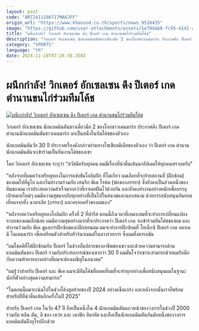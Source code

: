 ```yaml
---
layout: post
code: "ART2411180717MA6JFF"
origin_url: "https://www.khaosod.co.th/sports/news_9510435"
image: "https://github.com/user-attachments/assets/1e79dab6-fc95-4141-a83c-4a13a4fca808"
title: "ผนึกกำลัง! วิกเตอร์ อักเซลเซน ดึง ปีเตอร์ เกด ตำนานขนไก่ร่วมทีมโค้ช"
description: "วิกเตอร์ อักเซลเซน นักแบดมินตันชาวเดี่ยวมือ 2 ของโลกชาวเดนมาร์ก ประกาศดึง ปีเตอร์ เกด ตำนานนักแบดมินตันชาวเดนมาร์ก มาเป็นหนึ่งในทีมโค้ชของตัวเอง"
category: "SPORTS"
language: "th"
date: 2024-11-18T07:26:38.358Z
---
```


# ผนึกกำลัง! วิกเตอร์ อักเซลเซน ดึง ปีเตอร์ เกด ตำนานขนไก่ร่วมทีมโค้ช

[![ผนึกกำลัง! วิกเตอร์ อักเซลเซน ดึง ปีเตอร์ เกด ตำนานขนไก่ร่วมทีมโค้ช](https://www.khaosod.co.th/wpapp/uploads/2024/11/Viktor.jpg "ผนึกกำลัง! วิกเตอร์ อักเซลเซน ดึง ปีเตอร์ เกด ตำนานขนไก่ร่วมทีมโค้ช")](https://www.khaosod.co.th/wpapp/uploads/2024/11/Viktor.jpg)

วิกเตอร์ อักเซลเซน นักแบดมินตันชาวเดี่ยวมือ 2 ของโลกชาวเดนมาร์ก ประกาศดึง ปีเตอร์ เกด ตำนานนักแบดมินตันชาวเดนมาร์ก มาเป็นหนึ่งในทีมโค้ชของตัวเอง

นักแบดมินตันวัย 30 ปี ประกาศเรื่องดังกล่าวผ่านทางโซเชียลมีเดียของตัวเอง ว่า ปีเตอร์ เกด ตำนานนักแบดมินตันจะเข้าร่วมเป็นทีมงานโค้ชของเขา

โดย วิกเตอร์ อักเซลเซน ระบุว่า “สวัสดีครับทุกคน ผมมีเรื่องที่น่าตื่นเต้นมาอัปเดตให้ทุกคนทราบครับ”

“หลังจากที่ผมคว้าเหรียญทองในการแข่งขันโอลิมปิก ที่โตเกียว ผมเลือกที่จะย้ายสถานที่ (ฝึกซ้อม) ของผมไปที่ดูไบ และเริ่มทำงานร่วมกับ เฮนริก พีเค โรห์ด (พ่อของภรรยา) ซึ่งยังคงเป็นส่วนหนึ่งของทีมของผม เราประสบความสำเร็จมากกว่าที่เราเคยฝันไว้ด้วยกัน และยังคงทำงานอย่างหนักเพื่อบรรลุเป้าหมายใหม่ๆ ผมมีความสุขมากกับทุกอย่างที่เป็นไปในสนามและนอกสนาม ด้วยการสนับสนุนอันยอดเยี่ยมจากทั้ง นาตาเลีย (ภรรยา) และครอบครัวของผมเอง”

“หลังจากคว้าเหรียญทองโอลิมปิก ครั้งที่ 2 ที่ปารีส ตอนนี้ถึงเวลาที่เหมาะสมที่จะทำการเปลี่ยนแปลงระบบของผมเล็กน้อย ผมมีความสุขอย่างมากที่จะประกาศว่า ปีเตอร์ เกด จะเข้าร่วมทีมโค้ชของผม และทำงานร่วมกับ พีเค ดูแลการฝึกซ้อมและฝึกสอนผม ผมจะทำการฝึกซ้อมที่ โยเน็กซ์ ปีเตอร์ เกด อคาเดมี ในเดนมาร์ก เพื่อเตรียมตัวสำหรับทัวร์นาเมนต์ในบางรายการ ซึ่งผมตั้งตารอมัน

“ผมโชคดีที่ได้ฝึกซ้อมกับ ปีเตอร์ ในช่วงบั้นปลายของอาชีพของเขา และด้วยความสามารถด้านแบดมินตันของ ปีเตอร์ รวมกับประสบการณ์ของเขากว่า 30 ปี ผมมั่นใจว่าเขาจะสามารถช่วยผมรับมือกับความท้าทายบางอย่างที่ผมจะต้องเผชิญในอนาคต”

“ผมรู้ว่าสำหรับ ปีเตอร์ และ พีเค ผมจะมีทีมโค้ชที่ยอดเยี่ยมที่จะทำทุกอย่างเพื่อสนับสนุนผมในฐานะนักกีฬาอย่างสุดความสามารถ”

“ในตอนนี้ผมจะเน้นไปในช่วงโค้งสุดท้ายของปี 2024 อย่างแข็งแกร่ง และหลังจากนั้นเราก็พร้อมสำหรับปีที่น่าตื่นเต้นอีกครั้งในปี 2025”

สำหรับ ปีเตอร์ เกด ในวัย 47 ปี ถือเป็นหนึ่งใน 4 นักแบดมินตันแถวหน้าของวงการในช่วงปี 2000 รวมกับ หลิน ตัน, ลี ชอง เหว่ย และ เตาฟิก ฮิดายัต และถือเป็นนักแบดมินตันอันดับหนึ่งของวงการแบดมินตันฝั่งยุโรปอีกด้วย